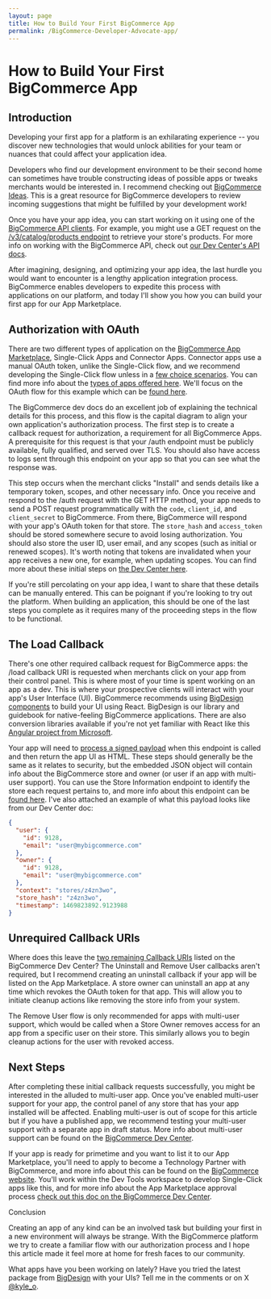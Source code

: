 ```yaml
---
layout: page
title: How to Build Your First BigCommerce App
permalink: /BigCommerce-Developer-Advocate-app/
---
```


# How to Build Your First BigCommerce App

## Introduction

Developing your first app for a platform is an exhilarating experience -- you discover new technologies that would unlock abilities for your team or nuances that could affect your application idea.

Developers who find our development environment to be their second home can sometimes have trouble constructing ideas of possible apps or tweaks merchants would be interested in. I recommend checking out [BigCommerce Ideas](https://support.bigcommerce.com/s/ideas). This is a great resource for BigCommerce developers to review incoming suggestions that might be fulfilled by your development work!

Once you have your app idea, you can start working on it using one of the [BigCommerce API clients](https://developer.bigcommerce.com/tools-resources). For example, you might use a GET request on the [/v3/catalog/products endpoint](https://developer.bigcommerce.com/api-reference/store-management/catalog/products/getproducts) to retrieve your store's products. For more info on working with the BigCommerce API, check out [our Dev Center's API docs](https://developer.bigcommerce.com/api-docs).

After imagining, designing, and optimizing your app idea, the last hurdle you would want to encounter is a lengthy application integration process. BigCommerce enables developers to expedite this process with applications on our platform, and today I'll show you how you can build your first app for our App Marketplace.

## Authorization with OAuth

There are two different types of application on the [BigCommerce App Marketplace](http://bigcommerce.com/apps), Single-Click Apps and Connector Apps. Connector apps use a manual OAuth token, unlike the Single-Click flow, and we recommend developing the Single-Click flow unless in a [few choice scenarios](https://developer.bigcommerce.com/api-docs/getting-started/building-apps-bigcommerce/types-of-apps#connector-apps). You can find more info about the [types of apps offered here](https://developer.bigcommerce.com/api-docs/getting-started/building-apps-bigcommerce/types-of-apps). We'll focus on the OAuth flow for this example which can be [found here](https://developer.bigcommerce.com/api-docs/getting-started/building-apps-bigcommerce/building-apps#installation-and-update-sequence).

The BigCommerce dev docs do an excellent job of explaining the technical details for this process, and this flow is the capital diagram to align your own application's authorization process. The first step is to create a callback request for authorization, a requirement for all BigCommerce Apps. A prerequisite for this request is that your /auth endpoint must be publicly available, fully qualified, and served over TLS. You should also have access to logs sent through this endpoint on your app so that you can see what the response was.

This step occurs when the merchant clicks "Install" and sends details like a temporary token, scopes, and other necessary info. Once you receive and respond to the /auth request with the GET HTTP method, your app needs to send a POST request programmatically with the `code`, `client_id`, and `client_secret` to BigCommerce. From there, BigCommerce will respond with your app's OAuth token for that store. The `store_hash` and `access_token` should be stored somewhere secure to avoid losing authorization. You should also store the user ID, user email, and any scopes (such as initial or renewed scopes). It's worth noting that tokens are invalidated when your app receives a new one, for example, when updating scopes. You can find more about these initial steps on [the Dev Center here](https://developer.bigcommerce.com/api-docs/getting-started/building-apps-bigcommerce/building-apps#receiving-the-get-request).

If you're still percolating on your app idea, I want to share that these details can be manually entered. This can be poignant if you're looking to try out the platform. When building an application, this should be one of the last steps you complete as it requires many of the proceeding steps in the flow to be functional.

## The Load Callback

There's one other required callback request for BigCommerce apps: the /load callback URI is requested when merchants click on your app from their control panel. This is where most of your time is spent working on an app as a dev. This is where your prospective clients will interact with your app's User Interface (UI). BigCommerce recommends using [BigDesign components](https://developer.bigcommerce.com/big-design/) to build your UI using React. BigDesign is our library and guidebook for native-feeling BigCommerce applications. There are also conversion libraries available if you're not yet familiar with React like this [Angular project from Microsoft](https://github.com/microsoft/angular-react).

Your app will need to [process a signed payload](https://developer.bigcommerce.com/api-docs/getting-started/building-apps-bigcommerce/building-apps#processing-the-signed-payload) when this endpoint is called and then return the app UI as HTML. These steps should generally be the same as it relates to security, but the embedded JSON object will contain info about the BigCommerce store and owner (or user if an app with multi-user support). You can use the Store Information endpoint to identify the store each request pertains to, and more info about this endpoint can be [found here](https://developer.bigcommerce.com/api-reference/store-management/store-information-api/store-information/getstore). I've also attached an example of what this payload looks like from our Dev Center doc:

```json
{
  "user": {
    "id": 9128,
    "email": "user@mybigcommerce.com"
  },
  "owner": {
    "id": 9128,
    "email": "user@mybigcommerce.com"
  },
  "context": "stores/z4zn3wo",
  "store_hash": "z4zn3wo",
  "timestamp": 1469823892.9123988
}
```
## Unrequired Callback URIs

Where does this leave the [two remaining Callback URIs](https://developer.bigcommerce.com/api-docs/getting-started/building-apps-bigcommerce/building-apps#required-uris) listed on the BigCommerce Dev Center? The Uninstall and Remove User callbacks aren't required, but I recommend creating an uninstall callback if your app will be listed on the App Marketplace. A store owner can uninstall an app at any time which revokes the OAuth token for that app. This will allow you to initiate cleanup actions like removing the store info from your system.

The Remove User flow is only recommended for apps with multi-user support, which would be called when a Store Owner removes access for an app from a specific user on their store. This similarly allows you to begin cleanup actions for the user with revoked access.

## Next Steps

After completing these initial callback requests successfully, you might be interested in the alluded to multi-user app. Once you've enabled multi-user support for your app, the control panel of any store that has your app installed will be affected. Enabling multi-user is out of scope for this article but if you have a published app, we recommend testing your multi-user support with a separate app in draft status. More info about multi-user support can be found on the [BigCommerce Dev Center](https://developer.bigcommerce.com/api-docs/getting-started/building-apps-bigcommerce/building-apps#multi-user-support).

If your app is ready for primetime and you want to list it to our App Marketplace, you'll need to apply to become a Technology Partner with BigCommerce, and more info about this can be found on the [BigCommerce website](https://www.bigcommerce.com/partners/become-a-partner/). You'll work within the Dev Tools workspace to develop Single-Click apps like this, and for more info about the App Marketplace approval process [check out this doc on the BigCommerce Dev Center](https://developer.bigcommerce.com/api-docs/partner/app-store-approval-requirements).

Conclusion

Creating an app of any kind can be an involved task but building your first in a new environment will always be strange. With the BigCommerce platform we try to create a familiar flow with our authorization process and I hope this article made it feel more at home for fresh faces to our community.

What apps have you been working on lately? Have you tried the latest package from [BigDesign](https://github.com/bigcommerce/big-design) with your UIs? Tell me in the comments or on X [@kyle_o](https://x.com/kyle_o).